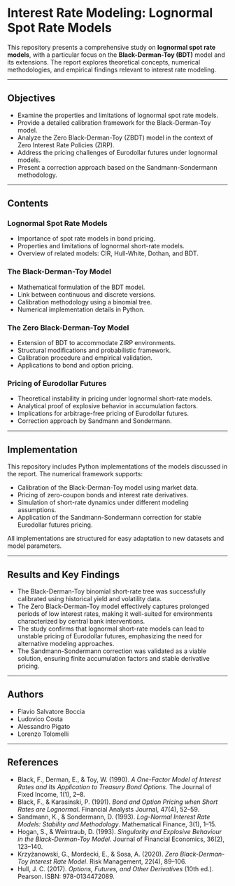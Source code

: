 # Interest Rate Modeling: Lognormal Spot Rate Models

This repository presents a comprehensive study on **lognormal spot rate models**, with a particular focus on the **Black-Derman-Toy (BDT)** model and its extensions. The report explores theoretical concepts, numerical methodologies, and empirical findings relevant to interest rate modeling.

---

## Objectives

- Examine the properties and limitations of lognormal spot rate models.
- Provide a detailed calibration framework for the Black-Derman-Toy model.
- Analyze the Zero Black-Derman-Toy (ZBDT) model in the context of Zero Interest Rate Policies (ZIRP).
- Address the pricing challenges of Eurodollar futures under lognormal models.
- Present a correction approach based on the Sandmann-Sondermann methodology.

---

## Contents

### Lognormal Spot Rate Models
- Importance of spot rate models in bond pricing.
- Properties and limitations of lognormal short-rate models.
- Overview of related models: CIR, Hull-White, Dothan, and BDT.

### The Black-Derman-Toy Model
- Mathematical formulation of the BDT model.
- Link between continuous and discrete versions.
- Calibration methodology using a binomial tree.
- Numerical implementation details in Python.

### The Zero Black-Derman-Toy Model
- Extension of BDT to accommodate ZIRP environments.
- Structural modifications and probabilistic framework.
- Calibration procedure and empirical validation.
- Applications to bond and option pricing.

### Pricing of Eurodollar Futures
- Theoretical instability in pricing under lognormal short-rate models.
- Analytical proof of explosive behavior in accumulation factors.
- Implications for arbitrage-free pricing of Eurodollar futures.
- Correction approach by Sandmann and Sondermann.

---

## Implementation

This repository includes Python implementations of the models discussed in the report. The numerical framework supports:

- Calibration of the Black-Derman-Toy model using market data.
- Pricing of zero-coupon bonds and interest rate derivatives.
- Simulation of short-rate dynamics under different modeling assumptions.
- Application of the Sandmann-Sondermann correction for stable Eurodollar futures pricing.

All implementations are structured for easy adaptation to new datasets and model parameters.

---

## Results and Key Findings

- The Black-Derman-Toy binomial short-rate tree was successfully calibrated using historical yield and volatility data.
- The Zero Black-Derman-Toy model effectively captures prolonged periods of low interest rates, making it well-suited for environments characterized by central bank interventions.
- The study confirms that lognormal short-rate models can lead to unstable pricing of Eurodollar futures, emphasizing the need for alternative modeling approaches.
- The Sandmann-Sondermann correction was validated as a viable solution, ensuring finite accumulation factors and stable derivative pricing.

---

## Authors

- Flavio Salvatore Boccia  
- Ludovico Costa  
- Alessandro Pigato  
- Lorenzo Tolomelli

---

## References

- Black, F., Derman, E., & Toy, W. (1990). *A One-Factor Model of Interest Rates and Its Application to Treasury Bond Options*. The Journal of Fixed Income, 1(1), 2–8.  
- Black, F., & Karasinski, P. (1991). *Bond and Option Pricing when Short Rates are Lognormal*. Financial Analysts Journal, 47(4), 52–59.  
- Sandmann, K., & Sondermann, D. (1993). *Log-Normal Interest Rate Models: Stability and Methodology*. Mathematical Finance, 3(1), 1–15.  
- Hogan, S., & Weintraub, D. (1993). *Singularity and Explosive Behaviour in the Black-Derman-Toy Model*. Journal of Financial Economics, 36(2), 123–140.  
- Krzyżanowski, G., Mordecki, E., & Sosa, A. (2020). *Zero Black-Derman-Toy Interest Rate Model*. Risk Management, 22(4), 89–106.  
- Hull, J. C. (2017). *Options, Futures, and Other Derivatives* (10th ed.). Pearson. ISBN: 978-0134472089.
